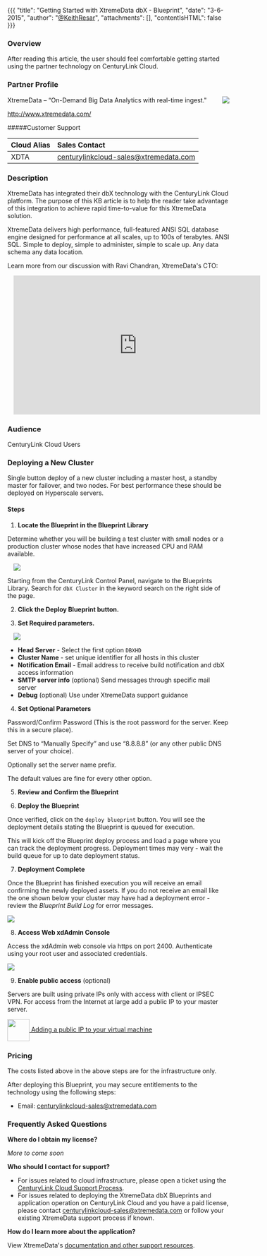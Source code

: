 {{{
  "title": "Getting Started with XtremeData dbX - Blueprint",
  "date": "3-6-2015",
  "author": "<a href="https://twitter.com/KeithResar">@KeithResar</a>",
  "attachments": [],
  "contentIsHTML": false
}}}



### Overview

After reading this article, the user should feel comfortable getting started using the partner technology on CenturyLink Cloud.

### Partner Profile

<img src="../images/xtremedata/xtremelog_wht.png" style="max-width:200px;border:0;float:right;">

XtremeData – “On-Demand Big Data Analytics with real-time ingest."

http://www.xtremedata.com/

#####Customer Support

|Cloud Alias   	|Sales Contact   	|
|:-	|:-	|
|XDTA   	|centurylinkcloud-sales@xtremedata.com   	|


### Description

XtremeData has integrated their dbX technology with the CenturyLink Cloud platform.  The purpose of this KB article is to help the reader take advantage of this integration to achieve rapid time-to-value for this XtremeData solution.

XtremeData delivers high performance, full-featured ANSI SQL database engine designed for performance at all scales, up to 100s of terabytes. ANSI SQL. Simple to deploy, simple to administer, simple to scale up. Any data schema any data location.

Learn more from our discussion with Ravi Chandran, XtremeData's CTO:

<iframe width="560" height="315" src="https://www.youtube.com/embed/1LO2TIOvJGw" frameborder="0" allowfullscreen style="margin-left:1em;"></iframe>


### Audience

CenturyLink Cloud Users


### Deploying a New Cluster

Single button deploy of a new cluster including a master host, a standby master for failover, and two nodes.  For best performance these should be deployed on Hyperscale servers.

#### Steps


1. **Locate the Blueprint in the Blueprint Library**

  Determine whether you will be building a test cluster with small nodes or a production cluster whose nodes that have increased CPU and RAM available.

  <img src="../images/xtremedata/dbx_blueprint_tile.png" style="margin-left:1em;border:0;max-width:250px;">

  Starting from the CenturyLink Control Panel, navigate to the Blueprints Library. Search for `dbX Cluster` in the keyword search on the right side of the page.

2. **Click the Deploy Blueprint button.**

3. **Set Required parameters.**

  <img src="../images/xtremedata/dbx_deploy_parameters.png" style="margin-left:1em;max-width:450px;">

  * **Head Server** - Select the first option `DBXHD`
  * **Cluster Name** - set unique identifier for all hosts in this cluster
  * **Notification Email** - Email address to receive build notification and dbX access information
  * **SMTP server info** (optional) Send messages through specific mail server
  * **Debug** (optional) Use under XtremeData support guidance


4. **Set Optional Parameters**

  Password/Confirm Password (This is the root password for the server. Keep this in a secure place).

  Set DNS to “Manually Specify” and use “8.8.8.8” (or any other public DNS server of your choice).

  Optionally set the server name prefix.

  The default values are fine for every other option.

5. **Review and Confirm the Blueprint**

6. **Deploy the Blueprint**

  Once verified, click on the `deploy blueprint` button. You will see the deployment details stating the Blueprint is queued for execution.

  This will kick off the Blueprint deploy process and load a page where you can track the deployment progress. Deployment times may very - wait the build queue for up to date deployment status.

7. **Deployment Complete**

  Once the Blueprint has finished execution you will receive an email confirming the newly deployed assets.  If you do not receive an email like the one shown below your cluster may have had a deployment error - review the *Blueprint Build Log* for error messages.

  <img src="../images/xtremedata/dbx_deploy_success_email.png" style="border:0;">

8. **Access Web xdAdmin Console**

  Access the xdAdmin web console via https on port 2400.  Authenticate using your root user and associated credentials.

  <img src="../images/xtremedata/web_gui_screenshot.png" style="border:0;">

9. **Enable public access** (optional)

  Servers are built using private IPs only with access with client or IPSEC VPN.  For access from the Internet at large add a public IP to your master server.

  <a href="../../network/how-to-add-public-ip-to-virtual-machine/">
    <img style="border:0;width:50px;vertical-align:middle;" src="../images/shared_assets/fw_icon.png">
    Adding a public IP to your virtual machine
  </a>



### Pricing

The costs listed above in the above steps are for the infrastructure only.

After deploying this Blueprint, you may secure entitlements to the technology using the following steps:

 * Email: centurylinkcloud-sales@xtremedata.com

### Frequently Asked Questions

**Where do I obtain my license?**

*More to come soon*

**Who should I contact for support?**

* For issues related to cloud infrastructure, please open a ticket using the [CenturyLink Cloud Support Process](../Support/how-do-i-report-a-support-issue.md).
* For issues related to deploying the XtremeData dbX Blueprints and application operation on CenturyLink Cloud and you have a paid license, please contact centurylinkcloud-sales@xtremedata.com or follow your existing XtremeData support process if known.


**How do I learn more about the application?**

View XtremeData's [documentation and other support resources](http://www.xtremedata.com/support).
